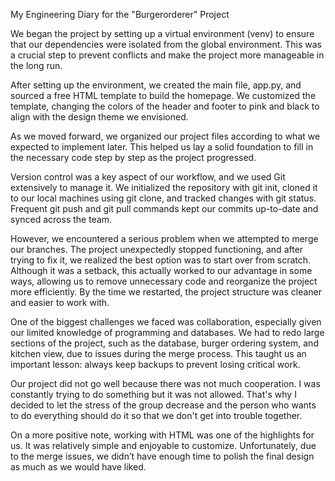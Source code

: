 My Engineering Diary for the "Burgerorderer" Project


We began the project by setting up a virtual environment (venv) to ensure that our dependencies were isolated from the global environment. This was a crucial step to prevent conflicts and make the project more manageable in the long run.

After setting up the environment, we created the main file, app.py, and sourced a free HTML template to build the homepage. We customized the template, changing the colors of the header and footer to pink and black to align with the design theme we envisioned.

As we moved forward, we organized our project files according to what we expected to implement later. This helped us lay a solid foundation to fill in the necessary code step by step as the project progressed.

Version control was a key aspect of our workflow, and we used Git extensively to manage it. We initialized the repository with git init, cloned it to our local machines using git clone, and tracked changes with git status. Frequent git push and git pull commands kept our commits up-to-date and synced across the team.

However, we encountered a serious problem when we attempted to merge our branches. The project unexpectedly stopped functioning, and after trying to fix it, we realized the best option was to start over from scratch. Although it was a setback, this actually worked to our advantage in some ways, allowing us to remove unnecessary code and reorganize the project more efficiently. By the time we restarted, the project structure was cleaner and easier to work with.

One of the biggest challenges we faced was collaboration, especially given our limited knowledge of programming and databases. We had to redo large sections of the project, such as the database, burger ordering system, and kitchen view, due to issues during the merge process. This taught us an important lesson: always keep backups to prevent losing critical work.

Our project did not go well because there was not much cooperation. I was constantly trying to do something but it was not allowed. That's why I decided to let the stress of the group decrease and the person who wants to do everything should do it so that we don't get into trouble together.

On a more positive note, working with HTML was one of the highlights for us. It was relatively simple and enjoyable to customize. Unfortunately, due to the merge issues, we didn’t have enough time to polish the final design as much as we would have liked.

